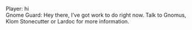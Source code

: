 Player: hi  
Gnome Guard: Hey there, I’ve got work to do right now. Talk to Gnomus, Klom Stonecutter or Lardoc for more information.  
